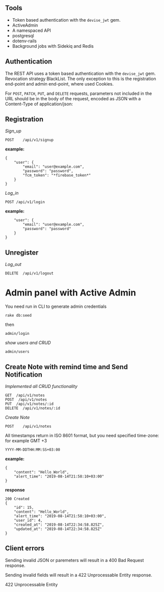 ## Tools

* Token based authentication with the `devise_jwt` gem.
* ActiveAdmin
* A namespaced API
* postgresql
* dotenv-rails
* Background jobs with Sidekiq and Redis

## Authentication

The REST API uses a token based authentication with the `devise_jwt` gem. Revocation strategy BlackList.
The only exception to this is the registration end-point and admin end-point, where used Cookies.

For `POST`, `PATCH`, `PUT`, and `DELETE` requests, parameters not included in the URL should be in the body of the request, encoded as JSON with a Content-Type of application/json:

## Registration

*Sign_up*
```
POST	/api/v1/signup
```
**example:**
```
{
    "user": {
        "email": "user@example.com",
        "password": "password",
        "fcm_token": "*firebase_token*"
    }
}
```
*Log_in*
```
POST /api/v1/login
```
**example:**
```{
    "user": {
        "email": "user@example.com",
        "password": "password"
    }
}
```
## Unregister
*Log_out*
```
DELETE	/api/v1/logout
```
# Admin panel with Active Admin
You need run in CLI to generate admin credentials
```
rake db:seed
```
then
```
admin/login
```
*show users and CRUD*
```
admin/users
```

## Create Note with remind time and Send Notification
*Implemented all CRUD functionality*
```
GET  /api/v1/notes
POST  /api/v1/notes
PUT	 /api/v1/notes/:id
DELETE  /api/v1/notes/:id
```
*Create Note*
```
POST	/api/v1/notes
```
All timestamps return in ISO 8601 format, but you need specified time-zone:
for example GMT +3
```
YYYY-MM-DDTHH:MM:SS+03:00
```

**example:**
```
{
    "content": "Hello_World",
    "alert_time": "2019-08-14T21:58:10+03:00"
}
```
**response**
```
200 Created
{
    "id": 15,
    "content": "Hello_World",
    "alert_time": "2019-08-14T21:58:10+03:00",
    "user_id": 4,
    "created_at": "2019-08-14T22:34:58.825Z",
    "updated_at": "2019-08-14T22:34:58.825Z"
}
```
## Client errors
Sending invalid JSON or paremeters will result in a 400 Bad Request response.

Sending invalid fields will result in a 422 Unprocessable Entity response.

422 Unprocessable Entity
